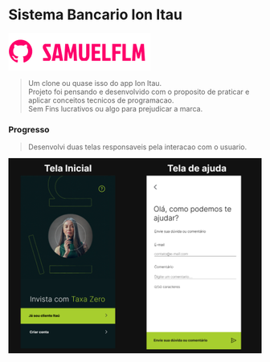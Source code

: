 # Sistema Bancario Ion Itau

<!---Esses são exemplos. Veja https://shields.io para outras pessoas ou para personalizar este conjunto de escudos. Você pode querer incluir dependências, status do projeto e informações de licença aqui--->

<img src="doc/img/logo.png" alt="logo_samuelflm">

> Um clone ou quase isso do app Ion Itau.<br>
> Projeto foi pensando e desenvolvido com o proposito de praticar e aplicar conceitos tecnicos de programacao.<br> Sem Fins lucrativos ou algo para prejudicar a marca.

### Progresso

> Desenvolvi duas telas responsaveis pela interacao com o usuario.

<img src="doc/img/interface.png" alt="interface">